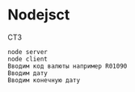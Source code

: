 # Nodejsct





CT3
```
node server
node client
Вводим код валюты например R01090
Вводим дату
Вводим конечную дату
```
